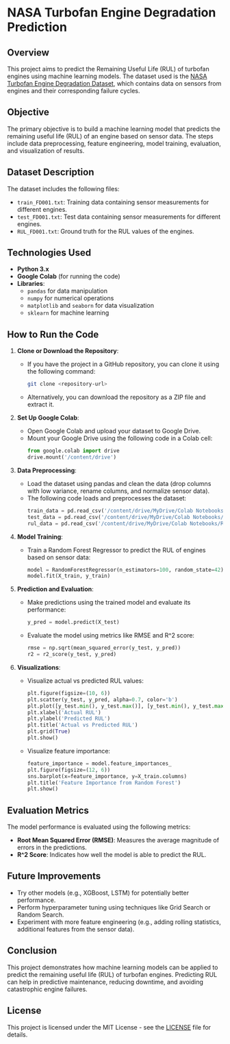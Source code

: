 # NASA Turbofan Engine Degradation Prediction

## Overview
This project aims to predict the Remaining Useful Life (RUL) of turbofan engines using machine learning models. The dataset used is the [NASA Turbofan Engine Degradation Dataset](https://data.nasa.gov/dataset/Turbofan-Engine-Degradation-Simulation-Data-Set/ks2z-gb2f), which contains data on sensors from engines and their corresponding failure cycles.

## Objective
The primary objective is to build a machine learning model that predicts the remaining useful life (RUL) of an engine based on sensor data. The steps include data preprocessing, feature engineering, model training, evaluation, and visualization of results.

## Dataset Description
The dataset includes the following files:
- `train_FD001.txt`: Training data containing sensor measurements for different engines.
- `test_FD001.txt`: Test data containing sensor measurements for different engines.
- `RUL_FD001.txt`: Ground truth for the RUL values of the engines.

## Technologies Used
- **Python 3.x**
- **Google Colab** (for running the code)
- **Libraries**:
  - `pandas` for data manipulation
  - `numpy` for numerical operations
  - `matplotlib` and `seaborn` for data visualization
  - `sklearn` for machine learning

## How to Run the Code
1. **Clone or Download the Repository**:
   - If you have the project in a GitHub repository, you can clone it using the following command:
     ```bash
     git clone <repository-url>
     ```
   - Alternatively, you can download the repository as a ZIP file and extract it.

2. **Set Up Google Colab**:
   - Open Google Colab and upload your dataset to Google Drive.
   - Mount your Google Drive using the following code in a Colab cell:
     ```python
     from google.colab import drive
     drive.mount('/content/drive')
     ```

3. **Data Preprocessing**:
   - Load the dataset using pandas and clean the data (drop columns with low variance, rename columns, and normalize sensor data).
   - The following code loads and preprocesses the dataset:
     ```python
     train_data = pd.read_csv('/content/drive/MyDrive/Colab Notebooks/train_FD001.txt', sep=' ', header=None).iloc[:, :-1]
     test_data = pd.read_csv('/content/drive/MyDrive/Colab Notebooks/test_FD001.txt', sep=' ', header=None).iloc[:, :-1]
     rul_data = pd.read_csv('/content/drive/MyDrive/Colab Notebooks/RUL_FD001.txt', header=None)
     ```

4. **Model Training**:
   - Train a Random Forest Regressor to predict the RUL of engines based on sensor data:
     ```python
     model = RandomForestRegressor(n_estimators=100, random_state=42)
     model.fit(X_train, y_train)
     ```

5. **Prediction and Evaluation**:
   - Make predictions using the trained model and evaluate its performance:
     ```python
     y_pred = model.predict(X_test)
     ```

   - Evaluate the model using metrics like RMSE and R^2 score:
     ```python
     rmse = np.sqrt(mean_squared_error(y_test, y_pred))
     r2 = r2_score(y_test, y_pred)
     ```

6. **Visualizations**:
   - Visualize actual vs predicted RUL values:
     ```python
     plt.figure(figsize=(10, 6))
     plt.scatter(y_test, y_pred, alpha=0.7, color='b')
     plt.plot([y_test.min(), y_test.max()], [y_test.min(), y_test.max()], '--r', linewidth=2)
     plt.xlabel('Actual RUL')
     plt.ylabel('Predicted RUL')
     plt.title('Actual vs Predicted RUL')
     plt.grid(True)
     plt.show()
     ```

   - Visualize feature importance:
     ```python
     feature_importance = model.feature_importances_
     plt.figure(figsize=(12, 6))
     sns.barplot(x=feature_importance, y=X_train.columns)
     plt.title('Feature Importance from Random Forest')
     plt.show()
     ```

## Evaluation Metrics
The model performance is evaluated using the following metrics:
- **Root Mean Squared Error (RMSE)**: Measures the average magnitude of errors in the predictions.
- **R^2 Score**: Indicates how well the model is able to predict the RUL.

## Future Improvements
- Try other models (e.g., XGBoost, LSTM) for potentially better performance.
- Perform hyperparameter tuning using techniques like Grid Search or Random Search.
- Experiment with more feature engineering (e.g., adding rolling statistics, additional features from the sensor data).

## Conclusion
This project demonstrates how machine learning models can be applied to predict the remaining useful life (RUL) of turbofan engines. Predicting RUL can help in predictive maintenance, reducing downtime, and avoiding catastrophic engine failures.

## License
This project is licensed under the MIT License - see the [LICENSE](LICENSE) file for details.

